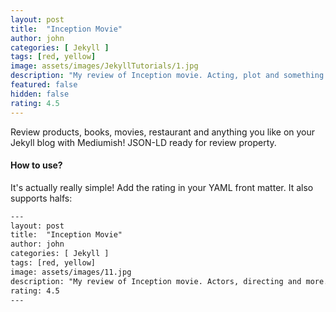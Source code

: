 ```yaml
---
layout: post
title:  "Inception Movie"
author: john
categories: [ Jekyll ]
tags: [red, yellow]
image: assets/images/JekyllTutorials/1.jpg
description: "My review of Inception movie. Acting, plot and something else in this short description."
featured: false
hidden: false
rating: 4.5
---
```


Review products, books, movies, restaurant and anything you like on your Jekyll blog with Mediumish! JSON-LD ready for review property.

#### How to use?

It's actually really simple! Add the rating in your YAML front matter. It also supports halfs:

```html
---
layout: post
title:  "Inception Movie"
author: john
categories: [ Jekyll ]
tags: [red, yellow]
image: assets/images/11.jpg
description: "My review of Inception movie. Actors, directing and more."
rating: 4.5
---
```
